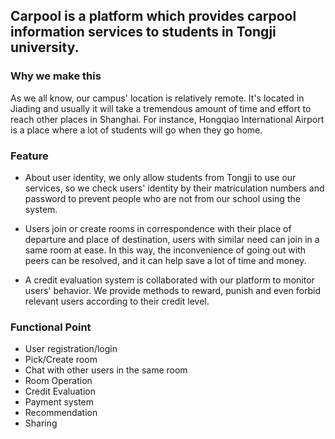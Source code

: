 ## Carpool is a platform which provides carpool information services to students in Tongji university.

### Why we make this
As we all know, our campus' location is relatively remote. It's located in Jiading and usually it will take a tremendous amount of time and effort to reach other places in Shanghai. For instance, Hongqiao International Airport is a place where a lot of students will go when they go home. 

### Feature
- About user identity, we only allow students from Tongji to use our services, so we check users' identity by their matriculation numbers and password to prevent people who are not from our school using the system.

- Users join or create rooms in correspondence with their place of departure and place of destination, users with similar need can join in a same room at ease. In this way, the inconvenience of going out with peers can be resolved, and it can help save a lot of time and money.

- A credit evaluation system is collaborated with our platform to monitor users' behavior. We provide methods to reward, punish and even forbid relevant users according to their credit level.

### Functional Point
- User registration/login
- Pick/Create room
- Chat with other users in the same room
- Room Operation
- Credit Evaluation
- Payment system
- Recommendation
- Sharing

